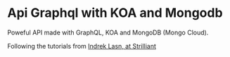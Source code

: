 # Api Graphql with KOA and Mongodb

Poweful API made with GraphQL, KOA and MongoDB (Mongo Cloud).

Following the tutorials from [Indrek Lasn, at Strilliant](https://www.strilliant.com/2019/01/27/how-to-setup-a-powerful-api-with-graphql-koa-and-mongodb/)
